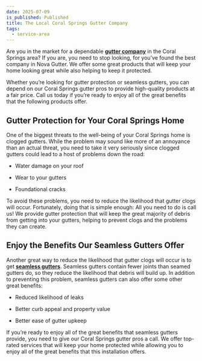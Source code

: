```yaml
---
date: 2025-07-09
is_published: Published
title: The Local Coral Springs Gutter Company
tags:
  - service-area
---
```

Are you in the market for a dependable [**gutter company**](https://www.novagutter.com/) in the Coral Springs area? If you are, you need to stop looking, for you’ve found the best company in Nova Gutter. We offer some great products that will keep your home looking great while also helping to keep it protected.

Whether you’re looking for gutter protection or seamless gutters, you can depend on our Coral Springs gutter pros to provide high-quality products at a fair price. Call us today if you’re ready to enjoy all of the great benefits that the following products offer.

## Gutter Protection for Your Coral Springs Home

One of the biggest threats to the well-being of your Coral Springs home is clogged gutters. While the problem may sound like more of an annoyance than an actual threat, you need to take it very seriously since clogged gutters could lead to a host of problems down the road:

*   Water damage on your roof
    
*   Wear to your gutters
    
*   Foundational cracks
    

To avoid these problems, you need to reduce the likelihood that gutter clogs will occur. Fortunately, doing that is simple enough: All you need to do is call us! We provide gutter protection that will keep the great majority of debris from getting into your gutters, helping to prevent clogs and the problems they can create.

## Enjoy the Benefits Our Seamless Gutters Offer

Another great way to reduce the likelihood that gutter clogs will occur is to get [**seamless gutters**](https://www.novagutter.com/seamless-gutter-installation-boca-raton-fl.php). Seamless gutters contain fewer joints than seamed gutters do, so they reduce the likelihood that debris will build up. In addition to preventing this problem, seamless gutters can also offer some other great benefits:

*   Reduced likelihood of leaks
    
*   Better curb appeal and property value
    
*   Better ease of gutter upkeep
    

If you’re ready to enjoy all of the great benefits that seamless gutters provide, you need to give our Coral Springs gutter pros a call. We offer top-rated services that will keep your home protected while allowing you to enjoy all of the great benefits that this installation offers.